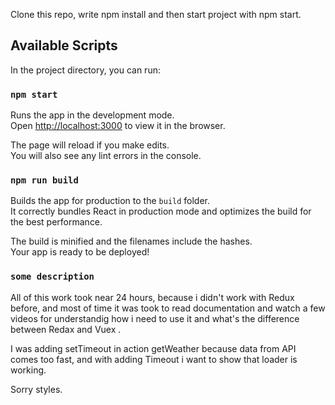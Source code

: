 
Clone this repo, write npm install and then start project with npm start.

## Available Scripts

In the project directory, you can run:

### `npm start`

Runs the app in the development mode.<br>
Open [http://localhost:3000](http://localhost:3000) to view it in the browser.

The page will reload if you make edits.<br>
You will also see any lint errors in the console.

### `npm run build`

Builds the app for production to the `build` folder.<br>
It correctly bundles React in production mode and optimizes the build for the best performance.

The build is minified and the filenames include the hashes.<br>
Your app is ready to be deployed!

### `some description`

All of this work took near 24 hours, because i didn't work with Redux before, and most of time it was took to read documentation and watch a few videos for understandig how i need to use it and what's the difference between Redax and Vuex .

I was adding setTimeout in action getWeather because data from API comes too fast, and with adding Timeout i want to show that loader is working.

Sorry styles.
